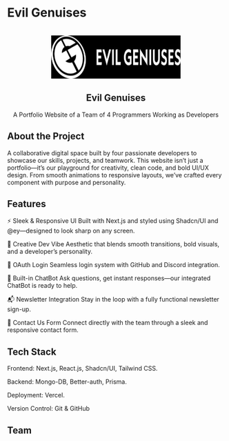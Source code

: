 # Evil Genuises 
<br />
<div align="center">
  <a href="https://github.com/lukazbaum/discord-bot-handler">
    <img src="logo.jpeg" alt="Logo" width="300" height="100">
  </a>

  <h2 align="center">Evil Genuises</h2>
  <p align="center">
  A Portfolio Website of a Team of 4  Programmers Working as Developers 
    <br />
      </p>
</div>

## About the Project
A collaborative digital space built by four passionate developers to showcase our skills, projects, and teamwork.
This website isn’t just a portfolio—it’s our playground for creativity, clean code, and bold UI/UX design. From smooth animations to responsive layouts, we’ve crafted every component with purpose and personality.

## Features 
⚡ Sleek & Responsive UI
Built with Next.js and styled using Shadcn/UI and @ey—designed to look sharp on any screen.

🎨 Creative Dev Vibe
Aesthetic that blends smooth transitions, bold visuals, and a developer’s personality.

🔐 OAuth Login
Seamless login system with GitHub and Discord integration.

🤖 Built-in ChatBot
Ask questions, get instant responses—our integrated ChatBot is ready to help.

📬 Newsletter Integration
Stay in the loop with a fully functional newsletter sign-up.

📨 Contact Us Form
Connect directly with the team through a sleek and responsive contact form.

## Tech Stack
Frontend: Next.js, React.js, Shadcn/UI, Tailwind CSS.

Backend: Mongo-DB, Better-auth, Prisma.

Deployment: Vercel.

Version Control: Git & GitHub

## Team

